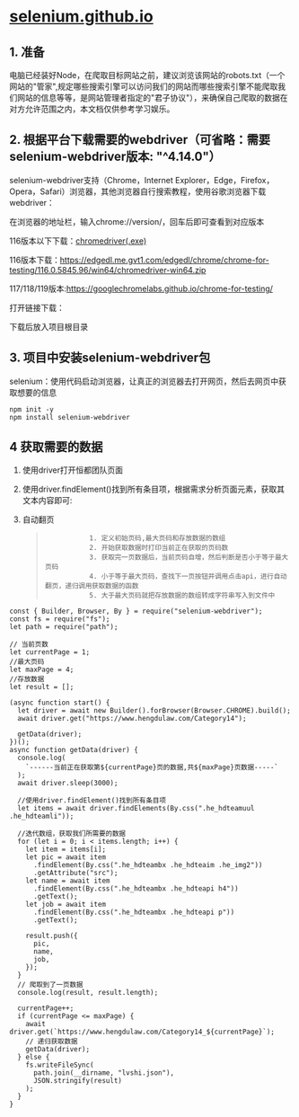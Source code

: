 # [selenium.github.io](https://github.com/lemon-Ding/selenium.github.io#seleniumgithubio)

## 1. 准备

电脑已经装好Node，在爬取目标网站之前，建议浏览该网站的robots.txt（一个网站的"管家",规定哪些搜索引擎可以访问我们的网站而哪些搜索引擎不能爬取我们网站的信息等等，是网站管理者指定的"君子协议"），来确保自己爬取的数据在对方允许范围之内，本文档仅供参考学习娱乐。

## 2. 根据平台下载需要的webdriver（可省略：需要selenium-webdriver版本: "^4.14.0"）

selenium-webdriver支持（Chrome，Internet Explorer，Edge，Firefox，Opera，Safari）浏览器，其他浏览器自行搜索教程，使用谷歌浏览器下载webdriver：

在浏览器的地址栏，输入chrome://version/，回车后即可查看到对应版本

116版本以下下载：[chromedriver(.exe)](http://chromedriver.storage.googleapis.com/index.html)

116版本下载：https://edgedl.me.gvt1.com/edgedl/chrome/chrome-for-testing/116.0.5845.96/win64/chromedriver-win64.zip

117/118/119版本:https://googlechromelabs.github.io/chrome-for-testing/

打开链接下载：

下载后放入项目根目录

## 3. 项目中安装selenium-webdriver包

selenium：使用代码启动浏览器，让真正的浏览器去打开网页，然后去网页中获取想要的信息

```
npm init -y
npm install selenium-webdriver
```

## 4 获取需要的数据

1. 使用driver打开恒都团队页面

2. 使用driver.findElement()找到所有条目项，根据需求分析页面元素，获取其文本内容即可:

3. 自动翻页

   >    			1. 定义初始页码,最大页码和存放数据的数组
   >    			2. 开始获取数据时打印当前正在获取的页码数
   >    			3. 获取完一页数据后，当前页码自增，然后判断是否小于等于最大页码
   >    			4. 小于等于最大页码，查找下一页按钮并调用点击api，进行自动翻页，递归调用获取数据的函数
   >    			5. 大于最大页码就把存放数据的数组转成字符串写入到文件中

```
const { Builder, Browser, By } = require("selenium-webdriver");
const fs = require("fs");
let path = require("path");

// 当前页数
let currentPage = 1;
//最大页码
let maxPage = 4;
//存放数据
let result = [];

(async function start() {
  let driver = await new Builder().forBrowser(Browser.CHROME).build();
  await driver.get("https://www.hengdulaw.com/Category14");

  getData(driver);
})();
async function getData(driver) {
  console.log(
    `------当前正在获取第${currentPage}页的数据,共${maxPage}页数据-----`
  );
  await driver.sleep(3000);

  //使用driver.findElement()找到所有条目项
  let items = await driver.findElements(By.css(".he_hdteamuul .he_hdteamli"));

  //迭代数组，获取我们所需要的数据
  for (let i = 0; i < items.length; i++) {
    let item = items[i];
    let pic = await item
      .findElement(By.css(".he_hdteambx .he_hdteaim .he_img2"))
      .getAttribute("src");
    let name = await item
      .findElement(By.css(".he_hdteambx .he_hdteapi h4"))
      .getText();
    let job = await item
      .findElement(By.css(".he_hdteambx .he_hdteapi p"))
      .getText();

    result.push({
      pic,
      name,
      job,
    });
  }
  // 爬取到了一页数据
  console.log(result, result.length);

  currentPage++;
  if (currentPage <= maxPage) {
    await driver.get(`https://www.hengdulaw.com/Category14_${currentPage}`);
    // 递归获取数据
    getData(driver);
  } else {
    fs.writeFileSync(
      path.join(__dirname, "lvshi.json"),
      JSON.stringify(result)
    );
  }
}
```
